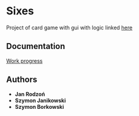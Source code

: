 # Sixes
Project of card game with gui with logic linked <a href="https://docs.google.com/document/d/1UzhqULwhB6ueXoEG-X2whsShD8lrHJ8TGXExa49ohVY/edit">here</a>

## Documentation
<a href="https://docs.google.com/document/d/1yS8n2IettXgLfLjQVJu1GMXRbtMSFa7AXisFg-MyoKU/edit?usp=sharing">Work progress</a>

## Authors

* **Jan Rodzoń**
* **Szymon Janikowski**
* **Szymon Borkowski**
